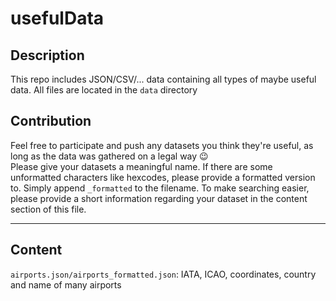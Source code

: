 # usefulData
## Description
This repo includes JSON/CSV/... data containing all types of maybe useful data. All files are located in the `data` directory<br>
## Contribution
Feel free to participate and push any datasets you think they're useful, as long as the data was gathered on a legal way :wink: <br>
Please give your datasets a meaningful name. If there are some unformatted characters like hexcodes, please provide a formatted version to. Simply append `_formatted` to the filename. To make searching easier, please provide a short information regarding your dataset in the content section of this file.
<hr>

## Content
`airports.json/airports_formatted.json`: IATA, ICAO, coordinates, country and name of many airports
